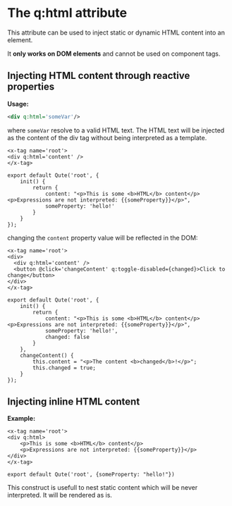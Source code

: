 # The q:html attribute

This attribute can be used to inject static or dynamic HTML content into an element.

It **only works on DOM elements** and cannot be used on component tags.

## Injecting HTML content through reactive properties

**Usage:**

```xml
<div q:html='someVar'/>
```

where `someVar` resolve to a valid HTML text. The HTML text will be injected as the content of the div tag without being interpreted as a template.

```jsq
<x-tag name='root'>
<div q:html='content' />
</x-tag>

export default Qute('root', {
	init() {
		return {
			content: "<p>This is some <b>HTML</b> content</p><p>Expressions are not interpreted: {{someProperty}}</p>",
			someProperty: 'hello!'
		}
	}
});
```
changing the `content` property value will be reflected in the DOM:


```jsq
<x-tag name='root'>
<div>
  <div q:html='content' />
  <button @click='changeContent' q:toggle-disabled={changed}>Click to change</button>
</div>
</x-tag>

export default Qute('root', {
	init() {
		return {
			content: "<p>This is some <b>HTML</b> content</p><p>Expressions are not interpreted: {{someProperty}}</p>",
			someProperty: 'hello!',
			changed: false
		}
	},
	changeContent() {
		this.content = "<p>The content <b>changed</b>!</p>";
		this.changed = true;
	}
});
```


## Injecting inline HTML content

**Example:**

```jsq
<x-tag name='root'>
<div q:html>
    <p>This is some <b>HTML</b> content</p>
    <p>Expressions are not interpreted: {{someProperty}}</p>
</div>
</x-tag>

export default Qute('root', {someProperty: "hello!"})
```

This construct is usefull to nest static content which will be never interpreted. It will be rendered as is.


